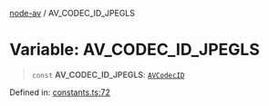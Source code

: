 [node-av](../globals.md) / AV\_CODEC\_ID\_JPEGLS

# Variable: AV\_CODEC\_ID\_JPEGLS

> `const` **AV\_CODEC\_ID\_JPEGLS**: [`AVCodecID`](../type-aliases/AVCodecID.md)

Defined in: [constants.ts:72](https://github.com/seydx/av/blob/f8631fc881b394300b1479f511d55cf1c370a87f/src/constants/constants.ts#L72)
